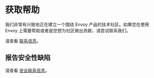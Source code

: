 # 获取帮助


我们非常有兴致地正在建立一个围绕 Envoy 产品的技术社区。如果您在使用 Envoy 上需要帮助或者是您想为社区做出贡献，请尝试联系我们。

请查看 [联系信息](https://github.com/envoyproxy/envoy#contact)。

## 报告安全性缺陷

请查看 [安全联系信息](https://github.com/envoyproxy/envoy#reporting-security-vulnerabilities)。